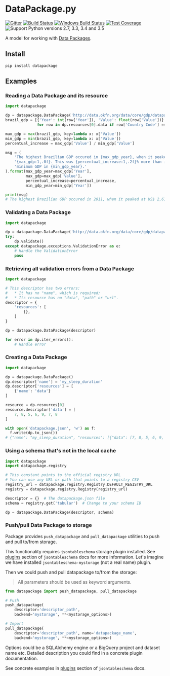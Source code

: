 # DataPackage.py

[![Gitter](https://img.shields.io/gitter/room/frictionlessdata/chat.svg)](https://gitter.im/frictionlessdata/chat)
[![Build Status](https://travis-ci.org/frictionlessdata/datapackage-py.svg?branch=master)](https://travis-ci.org/frictionlessdata/datapackage-py)
[![Windows Build Status](https://ci.appveyor.com/api/projects/status/github/frictionlessdata/datapackage-py?branch=master&svg=true)](https://ci.appveyor.com/project/vitorbaptista/datapackage-py)
[![Test Coverage](https://coveralls.io/repos/frictionlessdata/datapackage-py/badge.svg?branch=master&service=github)](https://coveralls.io/github/frictionlessdata/datapackage-py)
![Support Python versions 2.7, 3.3, 3.4 and 3.5](https://img.shields.io/badge/python-2.7%2C%203.3%2C%203.4%2C%203.5-blue.svg)

A model for working with [Data Packages].

  [Data Packages]: http://specs.frictionlessdata.io/data-package/

## Install

```
pip install datapackage
```

## Examples


### Reading a Data Package and its resource

```python
import datapackage

dp = datapackage.DataPackage('http://data.okfn.org/data/core/gdp/datapackage.json')
brazil_gdp = [{'Year': int(row['Year']), 'Value': float(row['Value'])}
              for row in dp.resources[0].data if row['Country Code'] == 'BRA']

max_gdp = max(brazil_gdp, key=lambda x: x['Value'])
min_gdp = min(brazil_gdp, key=lambda x: x['Value'])
percentual_increase = max_gdp['Value'] / min_gdp['Value']

msg = (
    'The highest Brazilian GDP occured in {max_gdp_year}, when it peaked at US$ '
    '{max_gdp:1,.0f}. This was {percentual_increase:1,.2f}% more than its '
    'minimum GDP in {min_gdp_year}.'
).format(max_gdp_year=max_gdp['Year'],
         max_gdp=max_gdp['Value'],
         percentual_increase=percentual_increase,
         min_gdp_year=min_gdp['Year'])

print(msg)
# The highest Brazilian GDP occured in 2011, when it peaked at US$ 2,615,189,973,181. This was 172.44% more than its minimum GDP in 1960.
```

### Validating a Data Package

```python
import datapackage

dp = datapackage.DataPackage('http://data.okfn.org/data/core/gdp/datapackage.json')
try:
    dp.validate()
except datapackage.exceptions.ValidationError as e:
    # Handle the ValidationError
    pass
```

### Retrieving all validation errors from a Data Package

```python
import datapackage

# This descriptor has two errors:
#   * It has no "name", which is required;
#   * Its resource has no "data", "path" or "url".
descriptor = {
    'resources': [
        {},
    ]
}

dp = datapackage.DataPackage(descriptor)

for error in dp.iter_errors():
    # Handle error
```

### Creating a Data Package

```python
import datapackage

dp = datapackage.DataPackage()
dp.descriptor['name'] = 'my_sleep_duration'
dp.descriptor['resources'] = [
    {'name': 'data'}
]

resource = dp.resources[0]
resource.descriptor['data'] = [
    7, 8, 5, 6, 9, 7, 8
]

with open('datapackage.json', 'w') as f:
  f.write(dp.to_json())
# {"name": "my_sleep_duration", "resources": [{"data": [7, 8, 5, 6, 9, 7, 8], "name": "data"}]}
```

### Using a schema that's not in the local cache

```python
import datapackage
import datapackage.registry

# This constant points to the official registry URL
# You can use any URL or path that points to a registry CSV
registry_url = datapackage.registry.Registry.DEFAULT_REGISTRY_URL
registry = datapackage.registry.Registry(registry_url)

descriptor = {}  # The datapackage.json file
schema = registry.get('tabular')  # Change to your schema ID

dp = datapackage.DataPackage(descriptor, schema)
```

### Push/pull Data Package to storage

Package provides `push_datapackage` and `pull_datapackage` utilities to
push and pull to/from storage.

This functionality requires `jsontableschema` storage plugin installed. See
[plugins](#https://github.com/frictionlessdata/jsontableschema-py#plugins)
section of `jsontableschema` docs for more information. Let's imagine
we have installed `jsontableschema-mystorage` (not a real name) plugin.

Then we could push and pull datapackage to/from the storage:

> All parameters should be used as keyword arguments.

```python
from datapackage import push_datapackage, pull_datapackage

# Push
push_datapackage(
    descriptor='descriptor_path',
    backend='mystorage', **<mystorage_options>)

# Import
pull_datapackage(
    descriptor='descriptor_path', name='datapackage_name',
    backend='mystorage', **<mystorage_options>)
```

Options could be a SQLAlchemy engine or a BigQuery project and dataset name etc.
Detailed description you could find in a concrete plugin documentation.

See concrete examples in
[plugins](#https://github.com/frictionlessdata/jsontableschema-py#plugins)
section of `jsontableschema` docs.
